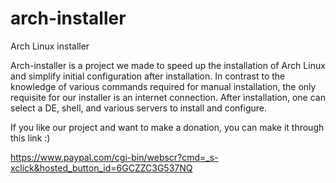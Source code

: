 arch-installer
==============
Arch Linux installer

Arch-installer is a project we made to speed up the installation of Arch Linux and simplify initial configuration after installation. In contrast to the knowledge of various commands required for manual installation, the only requisite for our installer is an internet connection. After installation, one can select a DE, shell, and various servers to install and configure.


If you like our project and want to make a donation, you can make it through this link :)

https://www.paypal.com/cgi-bin/webscr?cmd=_s-xclick&hosted_button_id=6GCZZC3G537NQ
